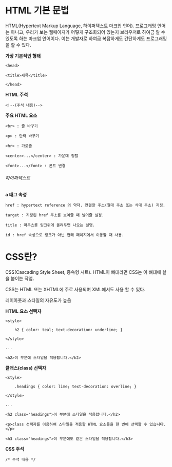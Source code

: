 # HTML 기본 문법

HTML(Hypertext Markup Language, 하이퍼텍스트 마크업 언어). 프로그래밍 언어는 아니고, 우리가 보는 웹페이지가 어떻게 구조화되어 있는지 브라우저로 하여금 알 수 있도록 하는 마크업 언어이다. 이는 개발자로 하여금 복잡하게도 간단하게도 프로그래밍을 할 수 있다.



**가장 기본적인 형태**

```
<head>

<title>제목</title>

</head>
```



**HTML 주석**

```
<!--(주석 내용)-->
```



**주요 HTML 요소**

```
<br> : 줄 바꾸기

<p> : 단락 바꾸기

<hr> : 가로줄

<center>...</center> : 가운데 정렬

<font>...</font> : 폰트 변경
```



###### 하이퍼텍스트

**a 태그 속성**

```
href : hypertext reference 의 약자. 연결할 주소(절대 주소 또는 삭대 주소) 지정.

target : 지정된 href 주소를 보여줄 때 널어줄 설정.

title : 마우스를 링크위에 올려두면 나오는 설명.

id : href 속성으로 링크가 아닌 현태 페이지에서 이동할 때 사용.
```



# CSS란?

CSS(Cascading Style Sheet, 종속형 시트). HTML이 뼈대라면 CSS는 이 뼈대에 살을 붙이는 작업.

CSS는 HTML 또는 XHTML에 주로 사용되며 XML에서도 사용 할 수 있다.

레이아웃과 스타일의 자유도가 높음



**HTML 요소 선택자**

```
<style>

    h2 { color: teal; text-decoration: underline; }

</style>

...

<h2>이 부분에 스타일을 적용합니다.</h2>
```



**클래스(class) 선택자**

```
<style>

    .headings { color: lime; text-decoration: overline; }

</style>

...

<h2 class="headings">이 부분에 스타일을 적용합니다.</h2>

<p>class 선택자를 이용하여 스타일을 적용할 HTML 요소들을 한 번에 선택할 수 있습니다.</p>

<h3 class="headings">이 부분에도 같은 스타일을 적용합니다.</h3>
```



**CSS 주석**

```
/* 주석 내용 */
```



